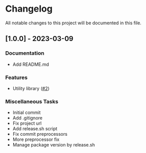 # Changelog

All notable changes to this project will be documented in this file.

## [1.0.0] - 2023-03-09

### Documentation

- Add README.md

### Features

- Utility library ([#2](https://github.com/fmorency/fmorency-release-test/issues/2))

### Miscellaneous Tasks

- Initial commit
- Add .gitignore
- Fix project url
- Add release.sh script
- Fix commit preprocessors
- More preprocessor fix
- Manage package version by release.sh

<!-- generated by git-cliff -->
